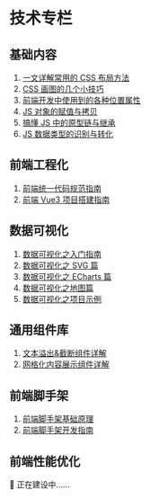 # 技术专栏

## 基础内容

1. [一文详解常用的 CSS 布局方法]()
2. [CSS 画图的几个小技巧]()
3. [前端开发中使用到的各种位置属性]()
4. [JS 对象的赋值与拷贝]()
5. [搞懂 JS 中的原型链与继承]()
6. [JS 数据类型的识别与转化]()

## 前端工程化

1. [前端统一代码规范指南](./fe-engineering/code-style.md)
2. [前端 Vue3 项目搭建指南](./fe-engineering/vue3-startkit.md)

## 数据可视化

1. [数据可视化之入门指南](./data-visualization/data-visualization-basic.md)
2. [数据可视化之 SVG 篇](./data-visualization/data-visualization-svg.md)
3. [数据可视化之 ECharts 篇](./data-visualization/data-visualization-echarts.md)
4. [数据可视化之地图篇](./data-visualization/data-visualization-map.md)
5. [数据可视化之项目示例](./data-visualization/data-visualization-projects.md)

## 通用组件库

1. [文本溢出&截断组件详解]()
2. [网格化内容展示组件详解]()

## 前端脚手架

1. [前端脚手架基础原理](./fe-cli/cli-principle.md)
2. [前端脚手架开发指南](./fe-cli/cli-dev.md)

## 前端性能优化

👷 正在建设中......
